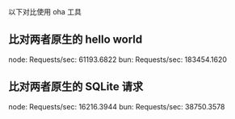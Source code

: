 以下对比使用 oha 工具

## 比对两者原生的 hello world

node: Requests/sec:	61193.6822
bun:  Requests/sec:	183454.1620

## 比对两者原生的 SQLite 请求

node: Requests/sec:	16216.3944
bun:  Requests/sec:	38750.3578